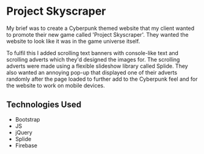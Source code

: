 # Project Skyscraper
My brief was to create a Cyberpunk themed website that my client wanted to promote their new game called 'Project Skyscraper'. They wanted the website to look like it was in the game universe itself.


To fulfil this I added scrolling text banners with console-like text and scrolling adverts which they'd designed the images for. The scrolling adverts were made using a flexible slideshow library called Splide. They also wanted an annoying pop-up that displayed one of their adverts randomly after the page loaded to further add to the Cyberpunk feel and for the website to work on mobile devices.


## Technologies Used
- Bootstrap
- JS
- jQuery
- Splide
- Firebase
